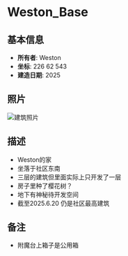 # Weston_Base

## 基本信息
- **所有者**: Weston
- **坐标**: 226 62 543
- **建造日期**: 2025

## 照片
![建筑照片](/Pictures/Weston_Base.png)


## 描述
- Weston的家
- 坐落于社区东南
- 三层的建筑但里面实际上只开发了一层
- 房子里种了樱花树？
- 地下有神秘待开发空间
- 截至2025.6.20 仍是社区最高建筑

## 备注
- 附魔台上箱子是公用箱